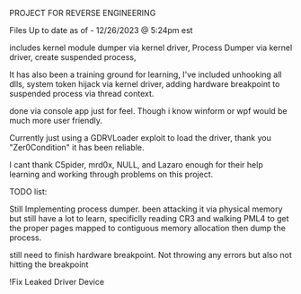 PROJECT FOR REVERSE ENGINEERING

Files Up to date as of - 12/26/2023 @ 5:24pm est

includes kernel module dumper via kernel driver, 
Process Dumper via kernel driver, 
create suspended process,

It has also been a training ground for learning, I've included unhooking all dlls, system token hijack via kernel driver, adding hardware breakpoint to suspended process via thread context.

done via console app just for feel. Though i know winform or wpf would be much more user friendly.

 Currently just using a GDRVLoader exploit to load the driver, thank you "Zer0Condition" it has been reliable.

 I cant thank C5pider, mrd0x, NULL, and Lazaro enough for their help learning and working through problems on this project.

 
TODO list:

Still Implementing process dumper. been attacking it via physical memory but still have a lot to learn, 
specificlly reading CR3 and walking PML4 to get the proper pages mapped to contiguous memory allocation then dump the process.

still need to finish hardware breakpoint. Not throwing any errors but also not hitting the breakpoint
 
!Fix Leaked Driver Device

